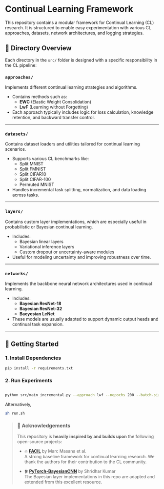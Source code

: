 # Continual Learning Framework

This repository contains a modular framework for Continual Learning (CL) research. It is structured to enable easy experimentation with various CL approaches, datasets, network architectures, and logging strategies.

## 📁 Directory Overview

Each directory in the `src/` folder is designed with a specific responsibility in the CL pipeline:

### `approaches/`
Implements different continual learning strategies and algorithms.

- Contains methods such as:
  - **EWC** (Elastic Weight Consolidation)
  - **LwF** (Learning without Forgetting)
- Each approach typically includes logic for loss calculation, knowledge retention, and backward transfer control.

---

### `datasets/`
Contains dataset loaders and utilities tailored for continual learning scenarios.

- Supports various CL benchmarks like:
  - Split MNIST
  - Split FMNIST
  - Split CIFAR10
  - Split CIFAR-100
  - Permuted MNIST
- Handles incremental task splitting, normalization, and data loading across tasks.

---

### `layers/`
Contains custom layer implementations, which are especially useful in probabilistic or Bayesian continual learning.

- Includes:
  - Bayesian linear layers
  - Variational inference layers
  - Custom dropout or uncertainty-aware modules
- Useful for modeling uncertainty and improving robustness over time.
---

### `networks/`
Implements the backbone neural network architectures used in continual learning.

- Includes:
  - **Bayesian ResNet-18**
  - **Bayesian ResNet-32**
  - **Baeyesian LeNet**
- These models are usually adapted to support dynamic output heads and continual task expansion.

---

## 🔧 Getting Started

### 1. Install Dependencies

```bash
pip install -r requirements.txt
```
### 2. Run Experiments
``` bash

python src/main_incremental.py --approach lwf --nepochs 200 --batch-size 128 --num-workers 4 --datasets fmnist --num-tasks 5 --nc-first-task 2 --lr 0.05 --weight-decay 5e-4 --clipping 1  --network bbbresnet18  --momentum 0.9 --exp-name exp1 --seed 0
```
Alternatively,
```bash
sh run.sh
```

> ### 🙏 Acknowledgements
> This repository is **heavily inspired by and builds upon** the following open-source projects:
>
> - 🔥 [**FACIL**](https://github.com/mmasana/FACIL) by Marc Masana et al.  
>   A strong baseline framework for continual learning research. We thank the authors for their contribution to the CL community.
>
> - 🍀 [**PyTorch-BayesianCNN**](https://github.com/kumar-shridhar/PyTorch-BayesianCNN) by Shridhar Kumar  
>   The Bayesian layer implementations in this repo are adapted and extended from this excellent resource.

